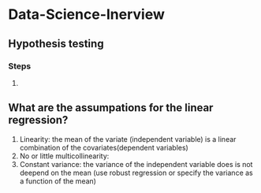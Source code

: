 # Data-Science-Inerview

## Hypothesis testing

### Steps
1. 


## What are the assumpations for the linear regression?

1. Linearity: the mean of the variate (independent variable) is a linear combination of the covariates(dependent variables)
2. No or little multicollinearity: 
3. Constant variance: the variance of the independent variable does is not deepend on the mean (use robust regression or specify the variance as a function of the mean)
